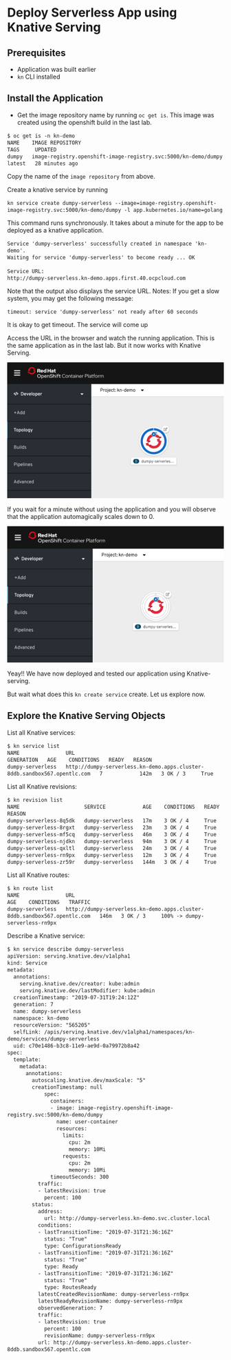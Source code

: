 # Deploy Serverless App using Knative Serving

## Prerequisites
* Application was built earlier
* `kn` CLI installed

## Install the Application

* Get the image repository name by running `oc get is`. This image was created using the openshift build in the last lab.

```
$ oc get is -n kn-demo
NAME    IMAGE REPOSITORY                                                 TAGS     UPDATED
dumpy   image-registry.openshift-image-registry.svc:5000/kn-demo/dumpy   latest   28 minutes ago

```
Copy the name of the `image repository` from above.


Create a knative service by running

```
kn service create dumpy-serverless --image=image-registry.openshift-image-registry.svc:5000/kn-demo/dumpy -l app.kubernetes.io/name=golang
```

This command runs synchronously. It takes about a minute for the app to be deployed as a knative application.

```
Service 'dumpy-serverless' successfully created in namespace 'kn-demo'.
Waiting for service 'dumpy-serverless' to become ready ... OK

Service URL:
http://dumpy-serverless.kn-demo.apps.first.40.ocpcloud.com
```

Note that the output also displays the service URL.
Notes: If you get a slow system, you may get the following message:

```
timeout: service 'dumpy-serverless' not ready after 60 seconds
```
It is okay to get timeout. The service will come up

Access the URL in the browser and watch the running application. This is the same application as in the last lab. But it now works with Knative Serving.

![serverlesspod pod](./images/serving1.png)

If you wait for a minute without using the application and you will observe that the application automagically scales down to 0.

![serverlesspod pod](./images/serving2.png)

Yeay!! We have now deployed and tested our application using Knative-serving.

But wait what does this `kn create service` create. Let us explore now.

## Explore the Knative Serving Objects

List all Knative services:

```
$ kn service list
NAME               URL                                                                        GENERATION   AGE    CONDITIONS   READY   REASON
dumpy-serverless   http://dumpy-serverless.kn-demo.apps.cluster-8ddb.sandbox567.opentlc.com   7            142m   3 OK / 3     True  
```

List all Knative revisions:

```
$ kn revision list
NAME                     SERVICE            AGE    CONDITIONS   READY   REASON
dumpy-serverless-8q5dk   dumpy-serverless   17m    3 OK / 4     True    
dumpy-serverless-8rgxt   dumpy-serverless   23m    3 OK / 4     True    
dumpy-serverless-mf5cq   dumpy-serverless   46m    3 OK / 4     True    
dumpy-serverless-njdkn   dumpy-serverless   94m    3 OK / 4     True    
dumpy-serverless-qxltl   dumpy-serverless   24m    3 OK / 4     True    
dumpy-serverless-rn9px   dumpy-serverless   12m    3 OK / 4     True    
dumpy-serverless-zr59r   dumpy-serverless   144m   3 OK / 4     True    
```

List all Knative routes:
```
$ kn route list
NAME               URL                                                                        AGE    CONDITIONS   TRAFFIC
dumpy-serverless   http://dumpy-serverless.kn-demo.apps.cluster-8ddb.sandbox567.opentlc.com   146m   3 OK / 3     100% -> dumpy-serverless-rn9px
```

Describe a Knative service:

```
$ kn service describe dumpy-serverless
apiVersion: serving.knative.dev/v1alpha1
kind: Service
metadata:
  annotations:
    serving.knative.dev/creator: kube:admin
    serving.knative.dev/lastModifier: kube:admin
  creationTimestamp: "2019-07-31T19:24:12Z"
  generation: 7
  name: dumpy-serverless
  namespace: kn-demo
  resourceVersion: "565205"
  selfLink: /apis/serving.knative.dev/v1alpha1/namespaces/kn-demo/services/dumpy-serverless
  uid: c70e1486-b3c8-11e9-ae9d-0a79972b8a42
spec:
  template:
    metadata:
      annotations:
        autoscaling.knative.dev/maxScale: "5"
        creationTimestamp: null
            spec:
              containers:
              - image: image-registry.openshift-image-registry.svc:5000/kn-demo/dumpy
                name: user-container
                resources:
                  limits:
                    cpu: 2m
                    memory: 10Mi
                  requests:
                    cpu: 2m
                    memory: 10Mi
              timeoutSeconds: 300
          traffic:
          - latestRevision: true
            percent: 100
        status:
          address:
            url: http://dumpy-serverless.kn-demo.svc.cluster.local
          conditions:
          - lastTransitionTime: "2019-07-31T21:36:16Z"
            status: "True"
            type: ConfigurationsReady
          - lastTransitionTime: "2019-07-31T21:36:16Z"
            status: "True"
            type: Ready
          - lastTransitionTime: "2019-07-31T21:36:16Z"
            status: "True"
            type: RoutesReady
          latestCreatedRevisionName: dumpy-serverless-rn9px
          latestReadyRevisionName: dumpy-serverless-rn9px
          observedGeneration: 7
          traffic:
          - latestRevision: true
            percent: 100
            revisionName: dumpy-serverless-rn9px
          url: http://dumpy-serverless.kn-demo.apps.cluster-8ddb.sandbox567.opentlc.com
```
